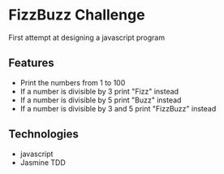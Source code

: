 FizzBuzz Challenge
=================
First attempt at designing a javascript program

Features
-------
* Print the numbers from 1 to 100  
* If a number is divisible by 3 print "Fizz" instead  
* If a number is divisible by 5 print "Buzz" instead  
* If a number is divisible by 3 and 5 print "FizzBuzz" instead  

Technologies
-------
* javascript
* Jasmine TDD
